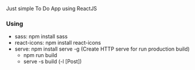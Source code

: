 Just simple To Do App using ReactJS

### Using
- sass: npm install sass
- react-icons: npm install react-icons
- serve: npm install serve -g (Create HTTP serve for run production build)
    + npm run build
    + serve -s build (-l [Post])